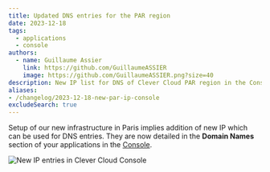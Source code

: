 ```yaml
---
title: Updated DNS entries for the PAR region
date: 2023-12-18
tags:
  - applications
  - console
authors:
  - name: Guillaume Assier
    link: https://github.com/GuillaumeASSIER
    image: https://github.com/GuillaumeASSIER.png?size=40
description: New IP list for DNS of Clever Cloud PAR region in the Console
aliases:
- /changelog/2023-12-18-new-par-ip-console
excludeSearch: true
---
```


Setup of our new infrastructure in Paris implies addition of new IP which can be used for DNS entries. They are now detailed in the **Domain Names** section of your applications in the [Console](https://console.clever-cloud.com).

![New IP entries in Clever Cloud Console](/images/changelog/console-new-ip-par.webp "The new IP of the PAR region in the Console")
